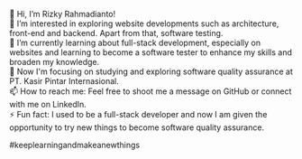 👋 Hi, I’m Rizky Rahmadianto!  
👀 I’m interested in exploring website developments such as architecture, front-end and backend. Apart from that, software testing.  
🌱 I’m currently learning about full-stack development, especially on websites and learning to become a software tester to enhance my skills and broaden my knowledge.  
💞️ Now I'm focusing on studying and exploring software quality assurance at PT. Kasir Pintar Internasional.  
📫 How to reach me: Feel free to shoot me a message on GitHub or connect with me on LinkedIn.  
⚡ Fun fact: I used to be a full-stack developer and now I am given the opportunity to try new things to become software quality assurance.

#keeplearningandmakeanewthings
